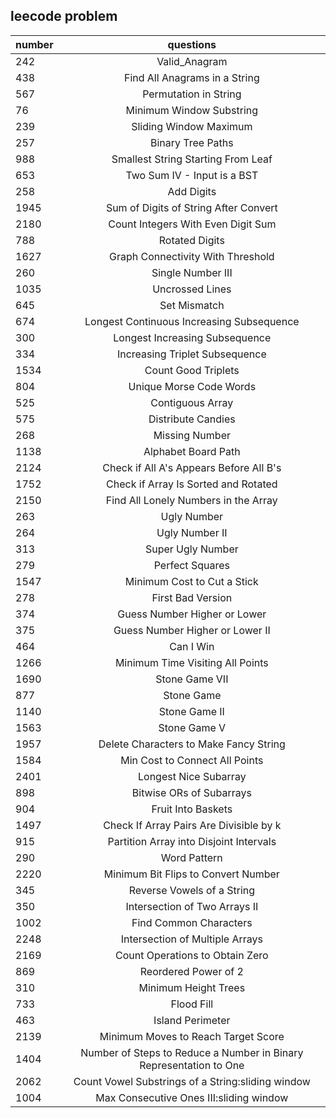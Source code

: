 ## leecode problem

| number  | questions |
| ------------- |:-------------:|
| 242      | Valid_Anagram     |
| 438     | Find All Anagrams in a String     |
| 567      | Permutation in String     |
| 76      | Minimum Window Substring     |
| 239      |  Sliding Window Maximum    |
| 257      |  Binary Tree Paths    |
| 988      |  Smallest String Starting From Leaf    |
| 653      |  Two Sum IV - Input is a BST    |
| 258      |  Add Digits    |
| 1945      | Sum of Digits of String After Convert     |
| 2180      | Count Integers With Even Digit Sum     |
| 788      | Rotated Digits     |
| 1627      | Graph Connectivity With Threshold     |
| 260      | Single Number III     |
| 1035      | Uncrossed Lines     |
| 645      | Set Mismatch     |
| 674      | Longest Continuous Increasing Subsequence     |
| 300      | Longest Increasing Subsequence     |
| 334      | Increasing Triplet Subsequence     |
| 1534      | Count Good Triplets     |
| 804      | Unique Morse Code Words     |
| 525      | Contiguous Array     |
| 575      | Distribute Candies     |
| 268      | Missing Number     |
| 1138      | Alphabet Board Path     |
| 2124      | Check if All A's Appears Before All B's     |
| 1752      | Check if Array Is Sorted and Rotated     |
| 2150      | Find All Lonely Numbers in the Array     |
| 263      | Ugly Number    |
| 264      | Ugly Number II     |
| 313      | Super Ugly Number     |
| 279      | Perfect Squares     |
| 1547      | Minimum Cost to Cut a Stick     |
| 278      | First Bad Version     |
| 374      | Guess Number Higher or Lower     |
| 375      | Guess Number Higher or Lower II     |
| 464      | Can I Win     |
| 1266      | Minimum Time Visiting All Points     |
| 1690      | Stone Game VII     |
| 877      | Stone Game     |
| 1140      | Stone Game II     |
| 1563      | Stone Game V     |
| 1957      | Delete Characters to Make Fancy String     |
| 1584      | Min Cost to Connect All Points     |
| 2401      | Longest Nice Subarray     |
| 898      |  Bitwise ORs of Subarrays    |
| 904      |  Fruit Into Baskets    |
| 1497      | Check If Array Pairs Are Divisible by k     |
| 915     | Partition Array into Disjoint Intervals     |
| 290      | Word Pattern    |
| 2220      | Minimum Bit Flips to Convert Number     |
| 345      | Reverse Vowels of a String     |
| 350      | Intersection of Two Arrays II     |
| 1002      | Find Common Characters     |
| 2248      | Intersection of Multiple Arrays     |
| 2169      | Count Operations to Obtain Zero     |
| 869      | Reordered Power of 2     |
| 310      | Minimum Height Trees     |
| 733      | Flood Fill     |
| 463      | Island Perimeter     |
| 2139      | Minimum Moves to Reach Target Score     |
| 1404      | Number of Steps to Reduce a Number in Binary Representation to One     |
| 2062      | Count Vowel Substrings of a String:sliding window     |
| 1004      | Max Consecutive Ones III:sliding window     |

